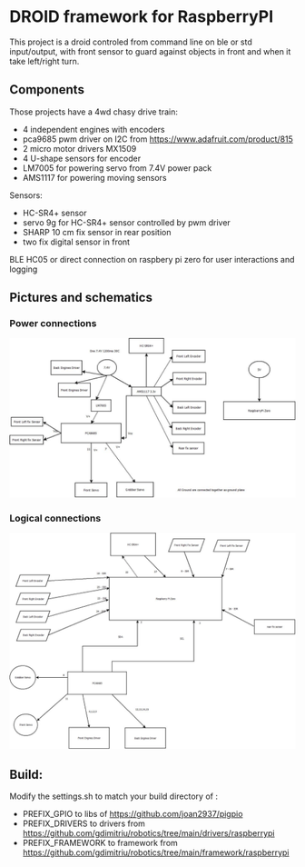 # DROID framework for RaspberryPI

This project is a droid controled from command line on ble or std input/output, with front sensor to guard 
against objects in front and when it take left/right turn.

## Components
Those projects have a 4wd chasy drive train:
-   4 independent engines with encoders
-   pca9685 pwm driver on I2C from https://www.adafruit.com/product/815
-   2 micro motor drivers MX1509
-   4 U-shape sensors for encoder
-   LM7005 for powering servo from 7.4V power pack
-   AMS1117 for powering moving sensors

Sensors:
-   HC-SR4+ sensor
-   servo 9g for HC-SR4+ sensor controlled by pwm driver
-   SHARP 10 cm fix sensor in rear position
-   two fix digital sensor in front

BLE HC05 or direct connection on raspbery pi zero for user interactions and logging

## Pictures and schematics
### Power connections
![Power lines](./docs/power_lines.jpeg)
### Logical connections
![Logical lines](./docs/logical_lines.jpeg)

## Build:

Modify the settings.sh to match your build directory of :

- PREFIX_GPIO to libs of https://github.com/joan2937/pigpio
- PREFIX_DRIVERS to drivers from https://github.com/gdimitriu/robotics/tree/main/drivers/raspberrypi
- PREFIX_FRAMEWORK to framework from https://github.com/gdimitriu/robotics/tree/main/framework/raspberrypi